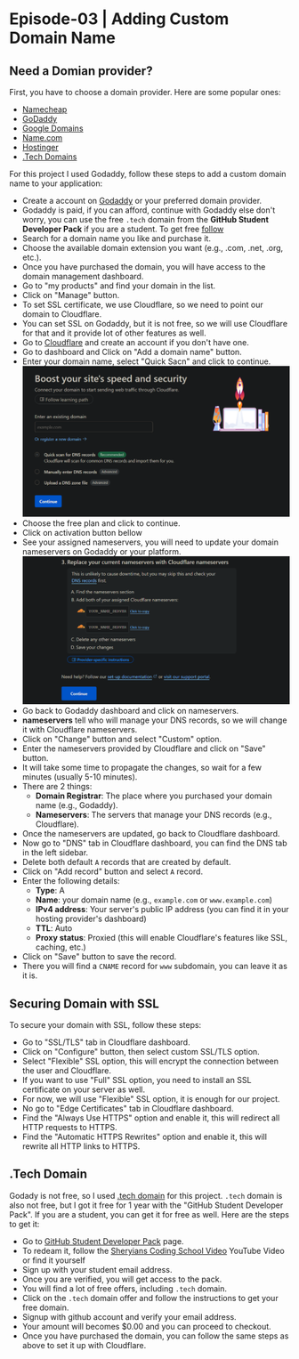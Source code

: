 # Episode-03 | Adding Custom Domain Name

## Need a Domian provider?

First, you have to choose a domain provider. Here are some popular ones:

- [Namecheap](https://www.namecheap.com/)
- [GoDaddy](https://www.godaddy.com/)
- [Google Domains](https://domains.google/)
- [Name.com](https://www.name.com/)
- [Hostinger](https://www.hostinger.com/domains)
- [.Tech Domains](https://get.tech/)

For this project I used Godaddy, follow these steps to add a custom domain name to your application:

- Create a account on [Godaddy](https://www.godaddy.com/) or your preferred domain provider.
- Godaddy is paid, if you can afford, continue with Godaddy else don't worry, you can use the free `.tech` domain from the **GitHub Student Developer Pack** if you are a student. To get free [follow](#tech-domain)
- Search for a domain name you like and purchase it.
- Choose the available domain extension you want (e.g., .com, .net, .org, etc.).
- Once you have purchased the domain, you will have access to the domain management dashboard.
- Go to "my products" and find your domain in the list.
- Click on "Manage" button.
- To set SSL certificate, we use Cloudflare, so we need to point our domain to Cloudflare.
- You can set SSL on Godaddy, but it is not free, so we will use Cloudflare for that and it provide lot of other features as well.
- Go to [Cloudflare](https://www.cloudflare.com/) and create an account if you don't have one.
- Go to dashboard and Click on "Add a domain name" button.
- Enter your domain name, select "Quick Sacn" and click to continue.
![add-domain](./add-domain.png)
- Choose the free plan and click to continue.
- Click on activation button bellow
- See your assigned nameservers, you will need to update your domain nameservers on Godaddy or your platform.
![cloudflare-nameservers](./nameservers.png)
- Go back to Godaddy dashboard and click on nameservers.
- **nameservers** tell who will manage your DNS records, so we will change it with Cloudflare nameservers.
- Click on "Change" button and select "Custom" option.
- Enter the nameservers provided by Cloudflare and click on "Save" button.
- It will take some time to propagate the changes, so wait for a few minutes (usually 5-10 minutes).
- There are 2 things:
  - **Domain Registrar**: The place where you purchased your domain name (e.g., Godaddy).
  - **Nameservers**: The servers that manage your DNS records (e.g., Cloudflare).
- Once the nameservers are updated, go back to Cloudflare dashboard.
- Now go to "DNS" tab in Cloudflare dashboard, you can find the DNS tab in the left sidebar.
- Delete both default `A` records that are created by default.
- Click on "Add record" button and select `A` record.
- Enter the following details:
  - **Type**: A
  - **Name**: your domain name (e.g., `example.com` or `www.example.com`)
  - **IPv4 address**: Your server's public IP address (you can find it in your hosting provider's dashboard)
  - **TTL**: Auto
  - **Proxy status**: Proxied (this will enable Cloudflare's features like SSL, caching, etc.)
- Click on "Save" button to save the record.
- There you will find a `CNAME` record for `www` subdomain, you can leave it as it is.

## Securing Domain with SSL
To secure your domain with SSL, follow these steps:
- Go to "SSL/TLS" tab in Cloudflare dashboard.
- Click on "Configure" button, then select custom SSL/TLS option.
- Select "Flexible" SSL option, this will encrypt the connection between the user and Cloudflare.
- If you want to use "Full" SSL option, you need to install an SSL certificate on your server as well.
- For now, we will use "Flexible" SSL option, it is enough for our project.
- No go to "Edge Certificates" tab in Cloudflare dashboard.
- Find the "Always Use HTTPS" option and enable it, this will redirect all HTTP requests to HTTPS.
- Find the "Automatic HTTPS Rewrites" option and enable it, this will rewrite all HTTP links to HTTPS.

## .Tech Domain
Godady is not free, so I used [.tech domain](https://get.tech/) for this project. `.tech` domain is also not free, but I got it free for 1 year with the "GitHub Student Developer Pack". If you are a student, you can get it for free as well. Here are the steps to get it:
- Go to [GitHub Student Developer Pack](https://education.github.com/pack) page.
- To redeam it, follow the [Sheryians Coding School Video](https://youtu.be/pq0k5OqnML4?feature=shared) YouTube Video or find it yourself
- Sign up with your student email address.
- Once you are verified, you will get access to the pack.
- You will find a lot of free offers, including `.tech` domain.
- Click on the `.tech` domain offer and follow the instructions to get your free domain.
- Signup with github account and verify your email address.
- Your amount will becomes $0.00 and you can proceed to checkout.
- Once you have purchased the domain, you can follow the same steps as above to set it up with Cloudflare.
